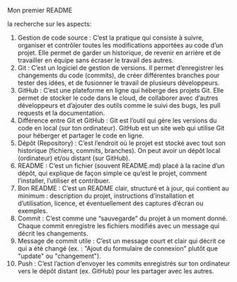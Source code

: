 Mon premier README


la recherche sur les aspects:
1. Gestion de code source :
C’est la pratique qui consiste à suivre, organiser et contrôler toutes les modifications apportées au code d’un projet. Elle permet de garder un historique, de revenir en arrière et de travailler en équipe sans écraser le travail des autres.
2. Git :
C’est un logiciel de gestion de versions. Il permet d’enregistrer les changements du code (commits), de créer différentes branches pour tester des idées, et de fusionner le travail de plusieurs développeurs.
3. GitHub :
C’est une plateforme en ligne qui héberge des projets Git. Elle permet de stocker le code dans le cloud, de collaborer avec d’autres développeurs et d’ajouter des outils comme le suivi des bugs, les pull requests et la documentation.
4. Différence entre Git et GitHub :
Git est l’outil qui gère les versions du code en local (sur ton ordinateur).
GitHub est un site web qui utilise Git pour héberger et partager le code en ligne.
5. Dépôt (Repository) :
C’est l’endroit où le projet est stocké avec tout son historique (fichiers, commits, branches). On peut avoir un dépôt local (ordinateur) et/ou distant (sur GitHub).
6. README :
C’est un fichier (souvent README.md) placé à la racine d’un dépôt, qui explique de façon simple ce qu’est le projet, comment l’installer, l’utiliser et contribuer.
7. Bon README :
C’est un README clair, structuré et à jour, qui contient au minimum : description du projet, instructions d’installation et d’utilisation, licence, et éventuellement des captures d’écran ou exemples.
8. Commit :
C’est comme une “sauvegarde” du projet à un moment donné. Chaque commit enregistre les fichiers modifiés avec un message qui décrit les changements.
9. Message de commit utile :
C’est un message court et clair qui décrit ce qui a été changé (ex. : "Ajout du formulaire de connexion" plutôt que "update" ou "changement").
10. Push :
C’est l’action d’envoyer les commits enregistrés sur ton ordinateur vers le dépôt distant (ex. GitHub) pour les partager avec les autres.
